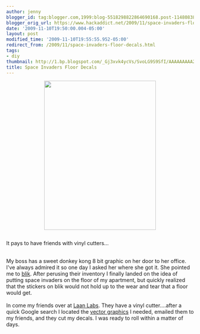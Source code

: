 ```yaml
---
author: jenny
blogger_id: tag:blogger.com,1999:blog-5518298822864690168.post-1148083821466987992
blogger_orig_url: https://www.hackaddict.net/2009/11/space-invaders-floor-decals.html
date: '2009-11-10T19:50:00.004-05:00'
layout: post
modified_time: '2009-11-10T19:55:55.952-05:00'
redirect_from: /2009/11/space-invaders-floor-decals.html
tags:
- diy
thumbnail: http://1.bp.blogspot.com/_Gj3xvk4ycVs/SvoLG9S9SfI/AAAAAAAAA2U/5CjJVXHNqdY/s72-c/photo.jpg
title: Space Invaders Floor Decals
---
```


<img alt="" border="0" id="BLOGGER_PHOTO_ID_5402642917145528818" src="{{ site.url }}/assets/images/2009-11-10-image-0000.jpg" style="display:block; margin:0px auto 10px; text-align:center; width: 300px; height: 400px;"/><br/>It pays to have friends with vinyl cutters...<div><br/></div><div>My boss has a sweet donkey kong 8 bit graphic on her door to her office.  I've always admired it so one day I asked her where she got it.  She pointed me to <a href="http://www.whatisblik.com/">blik</a>.  After perusing their inventory I finally landed on the idea of putting space invaders on the floor of my apartment, but quickly realized that the stickers on blik would not hold up to the wear and tear that a floor would get.</div><div><br/></div><div>In come my friends over at <a href="http://labs.laan.com/">Laan Labs</a>.  They have a vinyl cutter....after a quick Google search I located the <a href="http://www.classicgaming.cc/classicS/spaceinvaders/graphics.php">vector graphics</a> I needed, emailed them to my friends, and they cut my decals.  I was ready to roll within a matter of days.  </div><div><br/></div><div> </div>